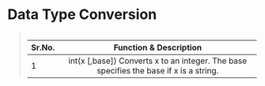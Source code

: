 # Data Type Conversion

><table>
| Sr.No. | Function & Description  |
|------------|:----------------------------:|
| 1 | int(x [,base])      Converts x to an integer. The base specifies the base if x is a string. |
